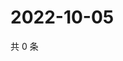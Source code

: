 # 2022-10-05

共 0 条

<!-- BEGIN WEIBO -->
<!-- 最后更新时间 Wed Oct 05 2022 08:43:34 GMT+0800 (China Standard Time) -->

<!-- END WEIBO -->
